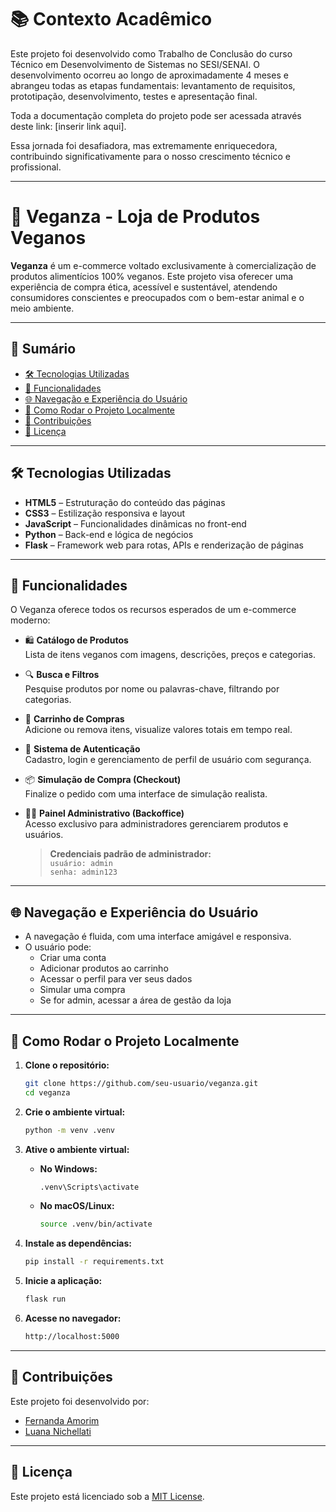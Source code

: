 # 📚 Contexto Acadêmico
Este projeto foi desenvolvido como Trabalho de Conclusão do curso Técnico em Desenvolvimento de Sistemas no SESI/SENAI. O desenvolvimento ocorreu ao longo de aproximadamente 4 meses e abrangeu todas as etapas fundamentais: levantamento de requisitos, prototipação, desenvolvimento, testes e apresentação final.

Toda a documentação completa do projeto pode ser acessada através deste link: [inserir link aqui].

Essa jornada foi desafiadora, mas extremamente enriquecedora, contribuindo significativamente para o nosso crescimento técnico e profissional.

  
---


# 🌱 Veganza - Loja de Produtos Veganos

**Veganza** é um e-commerce voltado exclusivamente à comercialização de produtos alimentícios 100% veganos. Este projeto visa oferecer uma experiência de compra ética, acessível e sustentável, atendendo consumidores conscientes e preocupados com o bem-estar animal e o meio ambiente.

---

## 📑 Sumário

- [🛠️ Tecnologias Utilizadas](#️-tecnologias-utilizadas)
- [🚀 Funcionalidades](#-funcionalidades)
- [🌐 Navegação e Experiência do Usuário](#-navegação-e-experiência-do-usuário)
- [🔧 Como Rodar o Projeto Localmente](#-como-rodar-o-projeto-localmente)
- [🤝 Contribuições](#-contribuições)
- [📄 Licença](#-licença)

---

## 🛠️ Tecnologias Utilizadas

- **HTML5** – Estruturação do conteúdo das páginas  
- **CSS3** – Estilização responsiva e layout  
- **JavaScript** – Funcionalidades dinâmicas no front-end  
- **Python** – Back-end e lógica de negócios  
- **Flask** – Framework web para rotas, APIs e renderização de páginas

---

## 🚀 Funcionalidades

O Veganza oferece todos os recursos esperados de um e-commerce moderno:

- 🛍️ **Catálogo de Produtos**  
  Lista de itens veganos com imagens, descrições, preços e categorias.

- 🔍 **Busca e Filtros**  
  Pesquise produtos por nome ou palavras-chave, filtrando por categorias.

- 🛒 **Carrinho de Compras**  
  Adicione ou remova itens, visualize valores totais em tempo real.

- 👤 **Sistema de Autenticação**  
  Cadastro, login e gerenciamento de perfil de usuário com segurança.

- 📦 **Simulação de Compra (Checkout)**  
  Finalize o pedido com uma interface de simulação realista.

- 🧑‍💼 **Painel Administrativo (Backoffice)**  
  Acesso exclusivo para administradores gerenciarem produtos e usuários.

  > **Credenciais padrão de administrador:**  
  > `usuário: admin`  
  > `senha: admin123`

---

## 🌐 Navegação e Experiência do Usuário

- A navegação é fluida, com uma interface amigável e responsiva.
- O usuário pode:
  - Criar uma conta
  - Adicionar produtos ao carrinho
  - Acessar o perfil para ver seus dados
  - Simular uma compra
  - Se for admin, acessar a área de gestão da loja

---

## 🔧 Como Rodar o Projeto Localmente

1. **Clone o repositório:**

   ```bash
   git clone https://github.com/seu-usuario/veganza.git
   cd veganza
   ```

2. **Crie o ambiente virtual:**

   ```bash
   python -m venv .venv
   ```

3. **Ative o ambiente virtual:**

   - **No Windows:**

     ```bash
     .venv\Scripts\activate
     ```

   - **No macOS/Linux:**

     ```bash
     source .venv/bin/activate
     ```

4. **Instale as dependências:**

   ```bash
   pip install -r requirements.txt
   ```

5. **Inicie a aplicação:**

   ```bash
   flask run
   ```

6. **Acesse no navegador:**

   ```bash
   http://localhost:5000
   ```

---

## 🤝 Contribuições

Este projeto foi desenvolvido por:

- [Fernanda Amorim](https://github.com/fernanda310)  
- [Luana Nichellati](https://github.com/luanaNichelatti)
---

## 📄 Licença

Este projeto está licenciado sob a [MIT License](LICENSE).
